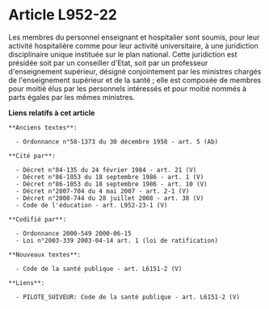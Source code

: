 # Article L952-22

Les membres du personnel enseignant et hospitalier sont soumis, pour leur activité hospitalière comme pour leur activité
universitaire, à une juridiction disciplinaire unique instituée sur le plan national. Cette juridiction est présidée soit par
un conseiller d'Etat, soit par un professeur d'enseignement supérieur, désigné conjointement par les ministres chargés de
l'enseignement supérieur et de la santé ; elle est composée de membres pour moitié élus par les personnels intéressés et pour
moitié nommés à parts égales par les mêmes ministres.

**Liens relatifs à cet article**

	**Anciens textes**:

	  - Ordonnance n°58-1373 du 30 décembre 1958 - art. 5 (Ab)

	**Cité par**:

	  - Décret n°84-135 du 24 février 1984 - art. 21 (V)
	  - Décret n°86-1053 du 18 septembre 1986 - art. 1 (V)
	  - Décret n°86-1053 du 18 septembre 1986 - art. 10 (V)
	  - Décret n°2007-704 du 4 mai 2007 - art. 2-1 (V)
	  - Décret n°2008-744 du 28 juillet 2008 - art. 38 (V)
	  - Code de l'éducation - art. L952-23-1 (V)

	**Codifié par**:

	  - Ordonnance 2000-549 2000-06-15
	  - Loi n°2003-339 2003-04-14 art. 1 (loi de ratification)

	**Nouveaux textes**:

	  - Code de la santé publique - art. L6151-2 (V)

	**Liens**:

	  - PILOTE_SUIVEUR: Code de la santé publique - art. L6151-2 (V)
